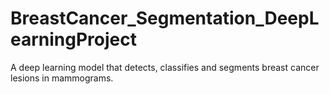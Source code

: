 # BreastCancer_Segmentation_DeepLearningProject
A deep learning model that detects, classifies and segments breast cancer lesions in mammograms.
